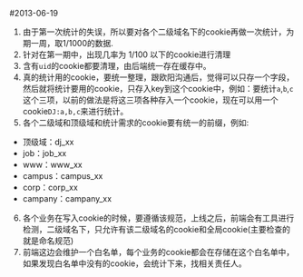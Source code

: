 #2013-06-19

1. 由于第一次统计的失误，所以要对各个二级域名下的cookie再做一次统计，为期一周，取1/1000的数据.
2. 针对在第一期中，出现几率为 1/100 以下的cookie进行清理
3. 含有``uid``的cookie都要清理，由后端统一存在缓存中。
4. 真的统计用的cookie，要统一整理，跟欧阳沟通后，觉得可以只存一个字段，然后就将统计要用的cookie，只存入key到这个cookie中，例如：要统计``a``,``b``,``c``这个三项，以前的做法是将这三项各种存入一个cookie，现在可以用一个cookie``DJ:a,b,c``来进行统计。
5. 各个二级域和顶级域和统计需求的cookie要有统一的前缀，例如:
	
- 顶级域：dj_xx
- job：job_xx
- www：www_xx
- campus：campus_xx
- corp：corp_xx
- campany：campany_xx

6. 各个业务在写入cookie的时候，要遵循该规范，上线之后，前端会有工具进行检测，二级域名下，只允许有该二级域名的cookie和全局cookie(主要检查的就是命名规范)
7. 前端这边会维护一个白名单，每个业务的cookie都会在存储在这个白名单中，如果发现白名单中没有的cookie，会统计下来，找相关责任人。
